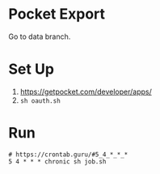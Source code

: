 Pocket Export
=============

Go to data branch.

# Set Up
1. https://getpocket.com/developer/apps/
1. `sh oauth.sh`

# Run

```
# https://crontab.guru/#5_4_*_*_*
5 4 * * * chronic sh job.sh
```
